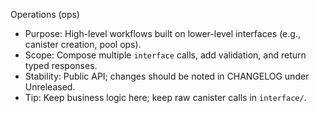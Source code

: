 Operations (ops)

- Purpose: High-level workflows built on lower-level interfaces (e.g., canister creation, pool ops).
- Scope: Compose multiple `interface` calls, add validation, and return typed responses.
- Stability: Public API; changes should be noted in CHANGELOG under Unreleased.
- Tip: Keep business logic here; keep raw canister calls in `interface/`.

